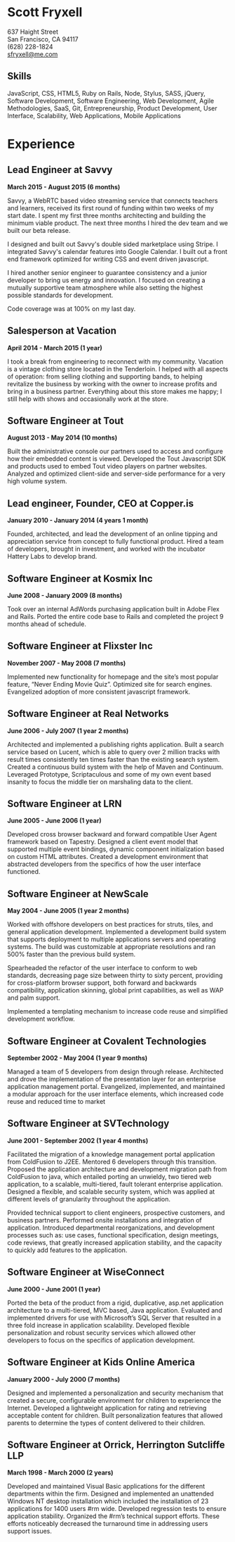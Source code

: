 # Scott Fryxell

637 Haight Street  
San Francisco, CA 94117  
(628) 228-1824  
<sfryxell@me.com>  

## Skills

JavaScript, CSS, HTML5, Ruby on Rails, Node, Stylus, SASS, jQuery, Software Development, Software Engineering, Web Development, Agile Methodologies, SaaS, Git, Entrepreneurship, Product Development, User Interface, Scalability, Web Applications, Mobile Applications


# Experience


## Lead Engineer at Savvy
**March 2015 - August 2015 (6 months)**

Savvy, a WebRTC based video streaming service that connects teachers and learners, received its first round of funding within two weeks of my start date. I spent my first three months architecting and building the minimum viable product. The next three months I hired the dev team and we built our beta release.

I designed and built out Savvy's double sided marketplace using Stripe. I integrated Savvy's calendar features into Google Calendar. I built out a front end framework optimized for writing CSS and event driven javascript.

I hired another senior engineer to guarantee consistency and a junior developer to bring us energy and innovation. I focused on creating a mutually supportive team atmosphere while also setting the highest possible standards for development.

Code coverage was at 100% on my last day.

## Salesperson at Vacation
**April 2014 - March 2015 (1 year)**

I took a break from engineering to reconnect with my community. Vacation is a vintage clothing store located in the Tenderloin. I helped with all aspects of operation: from selling clothing and supporting bands, to helping  revitalize the business by working with the owner to increase profits and bring in a business partner. Everything about this store makes me happy; I still help with shows and occasionally work at the store.

## Software Engineer at Tout
**August 2013 - May 2014 (10 months)**

Built the administrative console our partners used to access and configure how their embedded content is viewed. Developed the Tout Javascript SDK and products used to embed Tout video players on partner websites. Analyzed and optimized client-side and server-side performance for a very high volume system.

## Lead engineer, Founder, CEO at Copper.is
**January 2010 - January 2014 (4 years 1 month)**

Founded, architected, and lead the development of an online tipping and appreciation service from concept to fully functional product. Hired a team of developers,  brought in investment, and worked with the incubator Hattery Labs to develop brand.

## Software Engineer at Kosmix Inc
**June 2008 - January 2009 (8 months)**

Took over an internal AdWords purchasing application built in Adobe Flex and Rails. Ported the entire code base to Rails and completed the project 9 months ahead of schedule.

## Software Engineer at Flixster Inc
**November 2007 - May 2008 (7 months)**

Implemented new functionality for homepage and the site’s most popular feature, “Never Ending Movie Quiz”. Optimized site for search engines. Evangelized adoption of more consistent javascript framework.

## Software Engineer at Real Networks
**June 2006 - July 2007 (1 year 2 months)**

Architected and implemented a publishing rights application. Built a search service based on Lucent, which is able to query over 2 million tracks with result times consistently ten times faster than the existing search system. Created a continuous build system with the help of Maven and Continuum. Leveraged Prototype, Scriptaculous and some of my own event based insanity to focus the middle tier on marshaling data to the client.

## Software Engineer at LRN
**June 2005 - June 2006 (1 year)**

Developed cross browser backward and forward compatible User Agent framework based on Tapestry. Designed a client event model that supported multiple event bindings, dynamic component initialization based on custom HTML attributes. Created a development environment that abstracted developers from the specifics of how the user interface functioned.

## Software Engineer at NewScale
**May 2004 - June 2005 (1 year 2 months)**

Worked with offshore developers on best practices for struts, tiles, and general application development. Implemented a development build system that supports deployment to multiple applications servers and operating systems. The build was customizable at appropriate resolutions and ran 500% faster than the previous build system.

Spearheaded the refactor of the user interface to conform to web standards, decreasing page size between thirty to sixty percent, providing for cross-platform browser support, both forward and backwards compatibility, application skinning, global print capabilities, as well as WAP and palm support.

Implemented a templating mechanism to increase code reuse and simplified development workflow.

## Software Engineer at Covalent Technologies
**September 2002 - May 2004 (1 year 9 months)**

Managed a team of 5 developers from design through release. Architected and drove the implementation of the presentation layer for an enterprise application management portal. Evangelized, implemented, and maintained a modular approach for the user interface elements, which increased code reuse and reduced time to market

## Software Engineer at SVTechnology
**June 2001 - September 2002 (1 year 4 months)**

Facilitated the migration of a knowledge management portal application from ColdFusion to J2EE. Mentored 6 developers through this transition. Proposed the application architecture and development migration path from ColdFusion to java, which entailed porting an unwieldy, two tiered web application, to a scalable, multi-tiered, fault tolerant enterprise application. Designed a flexible, and scalable security system, which was applied at different levels of granularity throughout the application.

Provided technical support to client engineers, prospective customers, and business partners. Performed onsite installations and integration of application. Introduced departmental reorganizations, and development processes such as: use cases, functional specification, design meetings, code reviews, that greatly increased application stability, and the capacity to quickly add features to the application.

## Software Engineer at WiseConnect
**June 2000 - June 2001 (1 year)**

Ported the beta of the product from a rigid, duplicative, asp.net application architecture to a multi-tiered, MVC based, Java application. Evaluated and implemented drivers for use with Microsoft’s SQL Server that resulted in a three fold increase in application scalability. Developed flexible personalization and robust security services which allowed other developers to focus on the specifics of application development.

## Software Engineer at Kids Online America
**January 2000 - July 2000 (7 months)**

Designed and implemented a personalization and security mechanism that created a secure, configurable environment for children to experience the Internet. Developed a lightweight application for rating and retrieving acceptable content for children. Built personalization features that allowed parents to determine the types of content delivered to their children.

## Software Engineer at Orrick, Herrington Sutcliffe LLP
**March 1998 - March 2000 (2 years)**

Developed and maintained Visual Basic applications for the different departments within the firm. Designed and implemented an unattended Windows NT desktop installation which included the installation of 23  applications for 1400 users #rm wide. Developed regression tests to ensure application stability. Organized the #rm’s technical support efforts. These efforts noticeably decreased the turnaround time in addressing users support issues.
